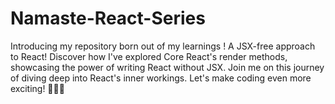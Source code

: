 # Namaste-React-Series
Introducing my repository born out of my learnings ! A JSX-free approach to React! Discover how I've explored Core React's render methods, showcasing the power of writing React without JSX. Join me on this journey of diving deep into React's inner workings. Let's make coding even more exciting! 🚀👨‍💻
